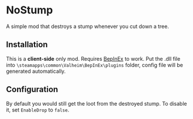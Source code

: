 # NoStump
A simple mod that destroys a stump whenever you cut down a tree.

## Installation
This is a **client-side** only mod.
Requires [BepInEx](https://valheim.thunderstore.io/package/denikson/BepInExPack_Valheim/) to work. Put the .dll file into `\steamapps\common\Valheim\BepInEx\plugins` folder, config file will be generated automatically.

## Configuration
By default you would still get the loot from the destroyed stump. To disable it, set `EnableDrop` to `false`.